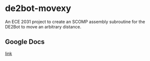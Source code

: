 # de2bot-movexy
An ECE 2031 project to create an SCOMP assembly subroutine for the DE2Bot to move an arbitrary distance.

## Google Docs
[link](https://docs.google.com/document/d/1Mg-GAmWrq5tVc8jQksiL2xCsMr1o1E84IBeVEosWhZE/edit?usp=sharing)
